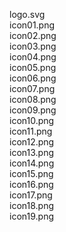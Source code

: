 logo.svg <br>
icon01.png <br>
icon02.png <br>
icon03.png <br>
icon04.png <br>
icon05.png <br>
icon06.png <br>
icon07.png <br>
icon08.png <br>
icon09.png <br>
icon10.png <br>
icon11.png <br>
icon12.png <br>
icon13.png <br>
icon14.png <br>
icon15.png <br>
icon16.png <br>
icon17.png <br>
icon18.png <br>
icon19.png <br>

